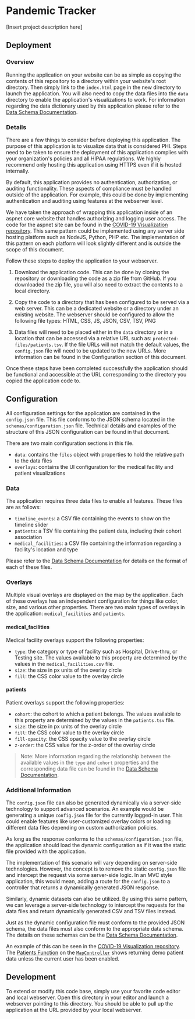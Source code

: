 # Pandemic Tracker

[Insert project description here]

## Deployment

### Overview

Running the application on your website can be as simple as copying the contents of this repository to a directory within your website's root directory. Then simply link to the `index.html` page in the new directory to launch the application. You will also need to copy the data files into the `data` directory to enable the application's visualizations to work. For information regarding the data dictionary used by this application please refer to the [Data Schema Documentation](schemas/data-schema.md).

### Details

There are a few things to consider before deploying this application. The purpose of this application is to visualize data that is considered PHI. Steps need to be taken to ensure the deployment of this application complies with your organization's policies and all HIPAA regulations. We highly recommend only hosting this application using HTTPS even if it is hosted internally.

By default, this application provides no authentication, authorization, or auditing functionality. These aspects of compliance must be handled outside of the application. For example, this could be done by implementing authentication and auditing using features at the webserver level.

We have taken the approach of wrapping this application inside of an aspnet core website that handles authorizing and logging user access. The code for the aspnet site can be found in the [COVID-19 Visualization repository](https://github.com/i2-wustl/covid19-visualization). This same pattern could be implemented using any server side hosting platform such as NodeJS, Python, PHP etc. The implementation of this pattern on each platform will look slightly different and is outside the scope of this document.

Follow these steps to deploy the application to your webserver.

1. Download the application code. This can be done by cloning the repository or downloading the code as a zip file from GitHub. If you downloaded the zip file, you will also need to extract the contents to a local directory.

2. Copy the code to a directory that has been configured to be served via a web server. This can be a dedicated website or a directory under an existing website. The webserver should be configured to allow the following file types: HTML, CSS, JS, JSON, CSV, TSV, PNG

3. Data files will need to be placed either in the `data` directory or in a location that can be accessed via a relative URL such as: `protected-files/patients.tsv`. If the file URLs will not match the default values, the `config.json` file will need to be updated to the new URLs. More information can be found in the Configuration section of this document.

Once these steps have been completed successfully the application should be functional and accessible at the URL corresponding to the directory you copied the application code to.

## Configuration

All configuration settings for the application are contained in the `config.json` file. This file conforms to the JSON schema located in the `schemas/configuration.json` file. Technical details and examples of the structure of this JSON configuration can be found in that document.

There are two main configuration sections in this file.

- `data`: contains the `files` object with properties to hold the relative path to the data files
- `overlays`: contains the UI configuration for the medical facility and patient visualizations

### Data

The application requires three data files to enable all features. These files are as follows:

- `timeline_events`: a CSV file containing the events to show on the timeline slider
- `patients`: a TSV file containing the patient data, including their cohort association
- `medical_facilities`: a CSV file containing the information regarding a facility's location and type

Please refer to the [Data Schema Documentation](schemas/data-schema.md) for details on the format of each of these files.

### Overlays

Multiple visual overlays are displayed on the map by the application. Each of these overlays has an independent configuration for things like color, size, and various other properties. There are two main types of overlays in the application: `medical_facilities` and `patients`.

#### medical_facilities

Medical facility overlays support the following properties:

- `type`: the category or type of facility such as Hospital, Drive-thru, or Testing site. The values available to this property are determined by the values in the `medical_facilities.csv` file.
- `size`: the size in px units of the overlay circle
- `fill`: the CSS color value to the overlay circle

#### patients

Patient overlays support the following properties:

- `cohort`: the cohort to which a patient belongs. The values available to this property are determined by the values in the `patients.tsv` file.
- `size`: the size in px units of the overlay circle
- `fill`: the CSS color value to the overlay circle
- `fill-opacity`: the CSS opacity value to the overlay circle
- `z-order`: the CSS value for the z-order of the overlay circle

> Note: More information regarding the relationship between the available values in the `type` and `cohort` properties and the corresponding data file can be found in the [Data Schema Documentation](schemas/data-schema.md).

### Additional Information

The `config.json` file can also be generated dynamically via a server-side technology to support advanced scenarios. An example would be generating a unique `config.json` file for the currently logged-in user. This could enable features like user-customized overlay colors or loading different data files depending on custom authorization policies.

As long as the response conforms to the `schemas/configuration.json` file, the application should load the dynamic configuration as if it was the static file provided with the application.

The implementation of this scenario will vary depending on server-side technologies. However, the concept is to remove the static `config.json` file and intercept the request via some server-side logic. In an MVC style application, this would mean, adding a route for the `config.json` to a controller that returns a dynamically generated JSON response.

Similarly, dynamic datasets can also be utilized. By using this same pattern, we can leverage a server-side technology to intercept the requests for the data files and return dynamically generated CSV and TSV files instead.

Just as the dynamic configuration file must conform to the provided JSON schema, the data files must also conform to the appropriate data schema. The details on these schemas can be the [Data Schema Documentation](schemas/data-schema.md).

An example of this can be seen in the [COVID-19 Visualization repository](https://github.com/i2-wustl/covid19-visualization). The [Patients Function](https://github.com/i2-wustl/covid19-visualization/blob/master/src/Covid19.Web/Controllers/MapController.cs#L31) on the [`MapController`](https://github.com/i2-wustl/covid19-visualization/blob/master/src/Covid19.Web/Controllers/MapController.cs) shows returning demo patient data unless the current user has been enabled.

## Development

To extend or modify this code base, simply use your favorite code editor and local webserver. Open this directory in your editor and launch a webserver pointing to this directory. You should be able to pull up the application at the URL provided by your local webserver.
